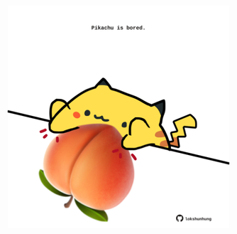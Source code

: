 <!-- built at 30/06/2021, 11:01:54 UTC -->
<p align="center">
  <img width="500" height="500" src="./ReadmeImage.svg">
</p>
